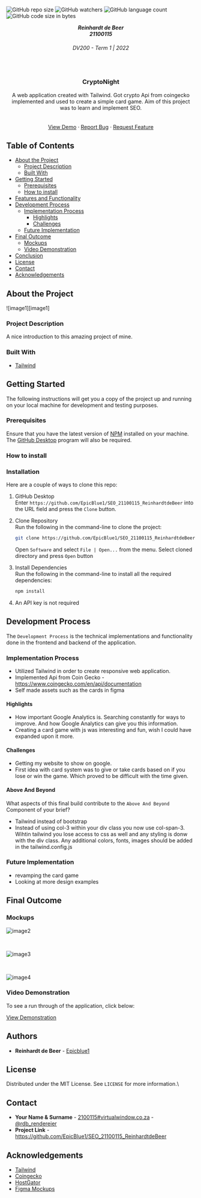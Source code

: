 

<!-- Repository Information & Links-->
<br />

![GitHub repo size](https://img.shields.io/github/repo-size/EpicBlue1/SEO_21100115_ReinhardtdeBeer)
![GitHub watchers](https://img.shields.io/github/watchers/EpicBlue1/SEO_21100115_ReinhardtdeBeer)
![GitHub language count](https://img.shields.io/github/languages/count/EpicBlue1/SEO_21100115_ReinhardtdeBeer)
![GitHub code size in bytes](https://img.shields.io/github/languages/code-size/EpicBlue1/SEO_21100115_ReinhardtdeBeer)


<!-- HEADER SECTION -->
<h5 align="center" style="padding:0;margin:0;">Reinhardt de Beer</h5>
<h5 align="center" style="padding:0;margin:0;">21100115</h5>
<h6 align="center">DV200 - Term 1 | 2022</h6>
</br>
<p align="center">
  
  <h3 align="center">CryptoNight</h3>

  <p align="center">
    A web application created with Tailwind. Got crypto Api from coingecko implemented and used to create a simple card game. Aim of this project was to learn and implement SEO. <br>
    
   <br />
   <br />
    <a target="_blank" href="https://youtu.be/-PE_1p2LGHA">View Demo</a>
    ·
    <a href="https://github.com/EpicBlue1/SEO_21100115_ReinhardtdeBeer/issues">Report Bug</a>
    ·
    <a href="https://github.com/EpicBlue1/SEO_21100115_ReinhardtdeBeer/issues">Request Feature</a>
</p>
<!-- TABLE OF CONTENTS -->

## Table of Contents

* [About the Project](#about-the-project)
  * [Project Description](#project-description)
  * [Built With](#built-with)
* [Getting Started](#getting-started)
  * [Prerequisites](#prerequisites)
  * [How to install](#how-to-install)
* [Features and Functionality](#features-and-functionality)
* [Development Process](#development-process)
   * [Implementation Process](#implementation-process)
        * [Highlights](#highlights)
        * [Challenges](#challenges)
   * [Future Implementation](#peer-reviews)
* [Final Outcome](#final-outcome)
    * [Mockups](#mockups)
    * [Video Demonstration](#video-demonstration)
* [Conclusion](#conclusion)
* [License](#license)
* [Contact](#contact)
* [Acknowledgements](#acknowledgements)

<!--PROJECT DESCRIPTION-->
## About the Project
<!-- header image of project -->
![image1][image1]

### Project Description

A nice introduction to this amazing project of mine.

### Built With

* [Tailwind](https://tailwindcss.com/)

<!-- GETTING STARTED -->
<!-- Make sure to add appropriate information about what prerequesite technologies the user would need and also the steps to install your project on their own mashines -->
## Getting Started

The following instructions will get you a copy of the project up and running on your local machine for development and testing purposes.

### Prerequisites

Ensure that you have the latest version of [NPM](https://www.npmjs.com/) installed on your machine. The [GitHub Desktop](https://desktop.github.com/) program will also be required.

### How to install

### Installation
Here are a couple of ways to clone this repo:

1. GitHub Desktop </br>
Enter `https://github.com/EpicBlue1/SEO_21100115_ReinhardtdeBeer` into the URL field and press the `Clone` button.

2. Clone Repository </br>
Run the following in the command-line to clone the project:
   ```sh
   git clone https://github.com/EpicBlue1/SEO_21100115_ReinhardtdeBeer.git
   ```
    Open `Software` and select `File | Open...` from the menu. Select cloned directory and press `Open` button

3. Install Dependencies </br>
Run the following in the command-line to install all the required dependencies:
   ```sh
   npm install
   ```

4. An API key is not required


<!-- FEATURES AND FUNCTIONALITY-->
<!-- You can add the links to all of your imagery at the bottom of the file as references -->



<!-- DEVELOPMENT PROCESS -->
## Development Process

The `Development Process` is the technical implementations and functionality done in the frontend and backend of the application.

### Implementation Process
<!-- stipulate all of the functionality you included in the project -->
<!-- This is your time to shine, explain the technical nuances of your project, how did you achieve the final outcome!-->

* Utilized Tailwind in order to create responsive web application.
* Implemented Api from Coin Gecko - https://www.coingecko.com/en/api/documentation
* Self made assets such as the cards in figma 

#### Highlights
<!-- stipulated the highlight you experienced with the project -->
* How important Google Analytics is. Searching constantly for ways to improve. And how Google Analytics can give you this information.
* Creating a card game with js was interesting and fun, wish I could have expanded upon it more.

#### Challenges
<!-- stipulated the challenges you faced with the project and why you think you faced it or how you think you'll solve it (if not solved) -->
* Getting my website to show on google.
* First idea with card system was to give or take cards based on if you lose or win the game. Which proved to be difficult with the time given.


#### Above And Beyond

What aspects of this final build contribute to the `Above And Beyond` Component of your brief?
<!-- what did you learn outside of the classroom and implement into your project-->
* Tailwind instead of bootstrap
* Instead of using col-3 within your div class you now use col-span-3. Wihtin tailwind you lose access to css as well and any styling is donw with the div class. Any additional colors, fonts, images should be added in the tailwind.config.js

### Future Implementation
<!-- stipulate functionality and improvements that can be implemented in the future. -->

* revamping the card game
* Looking at more design examples

<!-- MOCKUPS -->
## Final Outcome

### Mockups

<!-- note how you can use your gitHub link. Just make a path to your assets folder -->
![image2](https://github.com/EpicBlue1/SEO_21100115_ReinhardtdeBeer/img/ReinhardtdeBeer_21100115Two.jpg)


<br>

![image3](https://github.com/EpicBlue1/SEO_21100115_ReinhardtdeBeer/img/ReinhardtdeBeer_21100115Three.jpg)

<br>

![image4](https://github.com/EpicBlue1/SEO_21100115_ReinhardtdeBeer/img/ReinhardtdeBeer_21100115One.jpg)

<!-- VIDEO DEMONSTRATION -->
### Video Demonstration

To see a run through of the application, click below:

[View Demonstration](https://youtu.be/-PE_1p2LGHA)


<!-- AUTHORS -->
## Authors

* **Reinhardt de Beer** - [Epicblue1](https://youtu.be/-PE_1p2LGHA)

<!-- LICENSE -->
## License

Distributed under the MIT License. See `LICENSE` for more information.\

<!-- LICENSE -->
## Contact

* **Your Name & Surname** - [2100115#virtualwindow.co.za](mailto:2100115#virtualwindow.co.za) - [@rdb_rendereier](https://www.instagram.com/@rdb_rendereier/) 
* **Project Link** - https://github.com/EpicBlue1/SEO_21100115_ReinhardtdeBeer

<!-- ACKNOWLEDGEMENTS -->
## Acknowledgements
<!-- all resources that you used and Acknowledgements here -->
* [Tailwind](https://tailwindcss.com/)
* [Coingecko](https://www.coingecko.com/en/api/documentation)
* [HostGator](https://portal.hostgator.com/)
* [Figma Mockups](https://www.figma.com/community/plugin/786250770157843670/Mockuuups-Studio)


